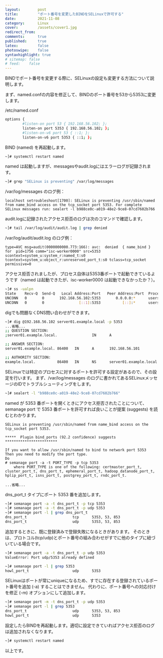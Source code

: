 ```yaml
---
layout:        post
title:         "ポート番号を変更したBINDをSELinuxで許可する"
date:          2021-11-08
category:      Linux
cover:         /assets/cover1.jpg
redirect_from:
comments:      true
published:     true
latex:         false
photoswipe:    false
syntaxhighlight: true
# sitemap: false
# feed:    false
---
```


BINDでポート番号を変更する際に、SELinuxの設定も変更する方法について説明します。

まず、named.confの内容を修正して、BINDのポート番号を53から5353に変更します。

/etc/named.conf
```bash
options {
        #listen-on port 53 { 192.168.56.102; };
        listen-on port 5353 { 192.168.56.102; };
        #listen-on-v6 port 53 { ::1; };
        listen-on-v6 port 5353 { ::1; };
```
BIND (named) を再起動します。
```bash
~]# systemctl restart named
```
named は起動しますが、messagesやaudit.logにはエラーログが記録されます。
```bash
~]# grep "SELinux is preventing" /var/log/messages
```
/var/log/messages のログ例：
```
localhost setroubleshoot[1700]: SELinux is preventing /usr/sbin/named from name_bind access on the tcp_socket port 5353. For complete SELinux messages run: sealert -l b988ce0c-a019-48e2-9ce8-07cd7602b766
```
audit.logに記録されたアクセス拒否のログは次のコマンドで確認します。
```bash
~]# tail /var/log/audit/audit.log | grep denied
```
/var/log/audit/audit.log のログ例：
```
type=AVC msg=audit(0000000000.773:166): avc:  denied  { name_bind } for  pid=1756 comm="isc-worker0000" src=5353 scontext=system_u:system_r:named_t:s0 tcontext=system_u:object_r:unreserved_port_t:s0 tclass=tcp_socket permissive=0
```
アクセス拒否されましたが、プロセス自体は5353番ポートで起動できているようです（named は起動できたが、isc-worker0000 は起動できなかったか？）。
```bash
~]# ss -ualpn
State    Recv-Q  Send-Q   Local Address:Port   Peer Address:Port  Process
UNCONN   0       0       192.168.56.102:5353       0.0.0.0:*      users:(("named",pid=1756,fd=512))
UNCONN   0       0                [::1]:5353          [::]:*      users:(("named",pid=1756,fd=513))
```
digでも問題なくDNS問い合わせができます。
```bash
~]# dig @192.168.56.102 server01.example.local -p 5353
...省略...
;; QUESTION SECTION:
;server01.example.local.                IN      A

;; ANSWER SECTION:
server01.example.local. 86400   IN      A       192.168.56.101

;; AUTHORITY SECTION:
example.local.          86400   IN      NS      server01.example.local.
```

SELinuxでは特定のプロセスに対するポートを許可する設定があるので、その設定を行います。
まず、/var/log/messages のログに書かれてあるSELinuxメッセージのIDでトラブルシューティングをします。
```bash
~]# sealert -l "b988ce0c-a019-48e2-9ce8-07cd7602b766"
```
named が 5353 番ポートを開くときにアクセス拒否されたことについて、semanage port で 5353 番ポートを許可すれば良いことが提案 (suggests) を読むとわかります。
```
SELinux is preventing /usr/sbin/named from name_bind access on the tcp_socket port 5353.

*****  Plugin bind_ports (92.2 confidence) suggests   ************************

If you want to allow /usr/sbin/named to bind to network port 5353
Then you need to modify the port type.
Do
# semanage port -a -t PORT_TYPE -p tcp 5353
    where PORT_TYPE is one of the following: certmaster_port_t, cluster_port_t, dns_port_t, ephemeral_port_t, hadoop_datanode_port_t, hplip_port_t, isns_port_t, postgrey_port_t, rndc_port_t.

...省略...
```
dns_port_t タイプにポート 5353 番を追加します。
```bash
~]# semanage port -a -t dns_port_t -p tcp 5353
~]# semanage port -a -t dns_port_t -p udp 5353
~]# semanage port -l | grep dns_port_t
dns_port_t                     tcp      5353, 53, 853
dns_port_t                     udp      5353, 53, 853
```
追加するときに、既に登録済みで登録失敗になるときがあります。
そのときは、プロトコル(tcp/udp)とポート番号の組み合わせがすでに他のタイプに紐づいている場合です。
```bash
~]# semanage port -a -t dns_port_t -p udp 5353
ValueError: Port udp/5353 already defined

~]# semanage port -l | grep 5353
howl_port_t                    udp      5353
```
SELinuxはポートが常にuniqueになるため、すでに存在する登録されているポート番号を追加 (-a) することはできません。
代わりに、ポート番号への対応付けを修正 (-m) オプションにして追加します。
```bash
~]# semanage port -m -t dns_port_t -p udp 5353
~]# semanage port -l | grep 5353
dns_port_t                     udp      5353, 53, 853
howl_port_t                    udp      5353
```
設定したらBINDを再起動します。適切に設定できていればアクセス拒否のログは追加されなくなります。
```bash
~]# systemctl restart named
```
以上です。
